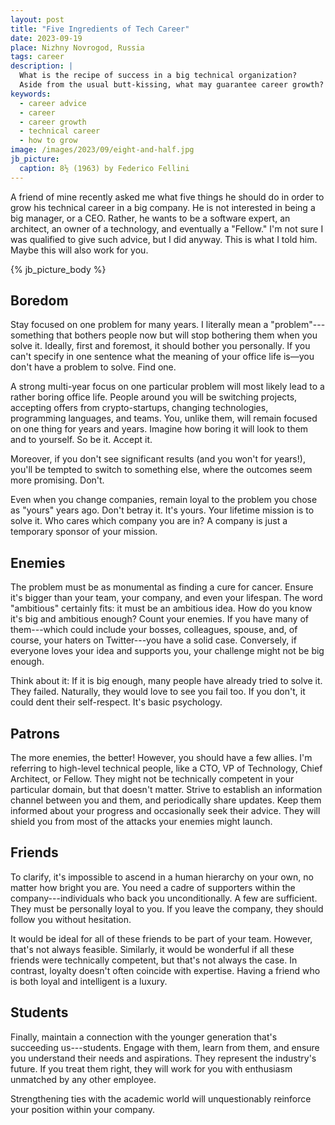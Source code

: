 ```yaml
---
layout: post
title: "Five Ingredients of Tech Career"
date: 2023-09-19
place: Nizhny Novrogod, Russia
tags: career
description: |
  What is the recipe of success in a big technical organization?
  Aside from the usual butt-kissing, what may guarantee career growth?
keywords:
  - career advice
  - career
  - career growth
  - technical career
  - how to grow
image: /images/2023/09/eight-and-half.jpg
jb_picture:
  caption: 8½ (1963) by Federico Fellini
---
```


A friend of mine recently asked me what five things he should do in order to
grow his technical career in a big company. He is not interested in being a big
manager, or a CEO. Rather, he wants to be a software expert, an architect, an
owner of a technology, and eventually a "Fellow." I'm not sure I was qualified
to give such advice, but I did anyway. This is what I told him. Maybe this will
also work for you.

<!--more-->

{% jb_picture_body %}

## Boredom

Stay focused on one problem for many years. I literally mean
a "problem"---something that bothers people now but will stop bothering them
when you solve it. Ideally, first and foremost, it should bother you
personally. If you can't specify in one sentence what the meaning of your
office life is—you don't have a problem to solve. Find one.

A strong multi-year focus on one particular problem will most likely lead to a
rather boring office life. People around you will be switching projects,
accepting offers from crypto-startups, changing technologies, programming
languages, and teams. You, unlike them, will remain focused on one thing for
years and years. Imagine how boring it will look to them and to yourself. So be
it. Accept it.

Moreover, if you don't see significant results (and you won't for years!),
you'll be tempted to switch to something else, where the outcomes seem more
promising. Don't.

Even when you change companies, remain loyal to the problem you chose as "yours"
years ago. Don't betray it. It's yours. Your lifetime mission is to solve it.
Who cares which company you are in? A company is just a temporary sponsor of
your mission.

## Enemies

The problem must be as monumental as finding a cure for cancer. Ensure it's
bigger than your team, your company, and even your lifespan. The
word "ambitious" certainly fits: it must be an ambitious idea. How do you know
it's big and ambitious enough? Count your enemies. If you have many of
them---which could include your bosses, colleagues, spouse, and, of course,
your haters on Twitter---you have a solid case. Conversely, if everyone loves
your idea and supports you, your challenge might not be big enough.

Think about it: If it is big enough, many people have already tried to solve it.
They failed. Naturally, they would love to see you fail too. If you don't, it
could dent their self-respect. It's basic psychology.

## Patrons

The more enemies, the better! However, you should have a few allies. I'm
referring to high-level technical people, like a CTO, VP of Technology, Chief
Architect, or Fellow. They might not be technically competent in your
particular domain, but that doesn't matter. Strive to establish an information
channel between you and them, and periodically share updates. Keep them
informed about your progress and occasionally seek their advice. They will
shield you from most of the attacks your enemies might launch.

## Friends

To clarify, it's impossible to ascend in a human hierarchy on your own, no
matter how bright you are. You need a cadre of supporters within the
company---individuals who back you unconditionally. A few are sufficient. They
must be personally loyal to you. If you leave the company, they should follow
you without hesitation.

It would be ideal for all of these friends to be part of your team. However,
that's not always feasible. Similarly, it would be wonderful if all these
friends were technically competent, but that's not always the case. In
contrast, loyalty doesn't often coincide with expertise. Having a friend who is
both loyal and intelligent is a luxury.

## Students

Finally, maintain a connection with the younger generation that's succeeding
us---students. Engage with them, learn from them, and ensure you understand
their needs and aspirations. They represent the industry's future. If you treat
them right, they will work for you with enthusiasm unmatched by any other
employee.

Strengthening ties with the academic world will unquestionably reinforce your
position within your company.
